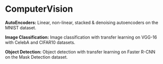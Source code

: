 # ComputerVision


**AutoEncoders:** Linear, non-linear, stacked & denoising autoencoders on the MNIST dataset.

**Image Classification:** Image classification with transfer learning on VGG-16 with CelebA and CIFAR10 datasets.


**Object Detection:** Object detection with transfer learning on Faster R-CNN on the Mask Detection dataset.

